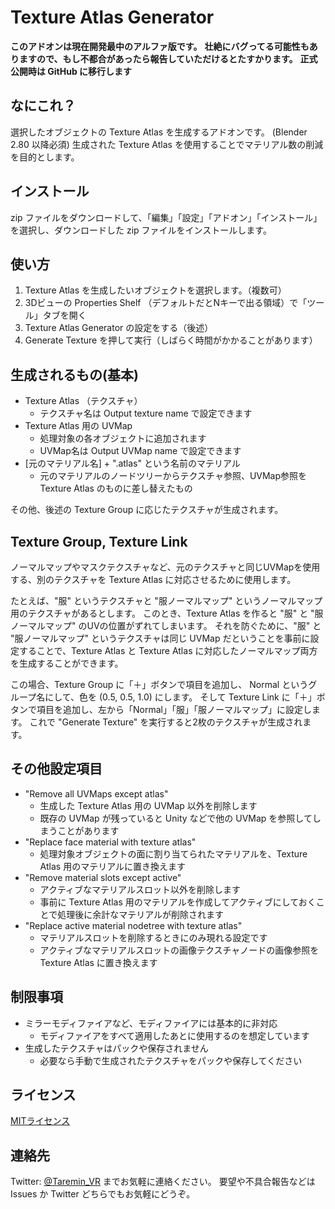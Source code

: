 # Texture Atlas Generator

**このアドオンは現在開発最中のアルファ版です。**
**壮絶にバグってる可能性もありますので、もし不都合があったら報告していただけるとたすかります。**
**正式公開時は GitHub に移行します**

## なにこれ？

選択したオブジェクトの Texture Atlas を生成するアドオンです。 (Blender 2.80 以降必須)
生成された Texture Atlas を使用することでマテリアル数の削減を目的とします。

## インストール

zip ファイルをダウンロードして、「編集」「設定」「アドオン」「インストール」を選択し、ダウンロードした zip ファイルをインストールします。

## 使い方

1. Texture Atlas を生成したいオブジェクトを選択します。（複数可）
2. 3Dビューの Properties Shelf （デフォルトだとNキーで出る領域）で「ツール」タブを開く
3. Texture Atlas Generator の設定をする（後述）
4. Generate Texture を押して実行（しばらく時間がかかることがあります）

## 生成されるもの(基本)

- Texture Atlas （テクスチャ）
  - テクスチャ名は Output texture name で設定できます
- Texture Atlas 用の UVMap
  - 処理対象の各オブジェクトに追加されます
  - UVMap名は Output UVMap name で設定できます
- [元のマテリアル名] + ".atlas" という名前のマテリアル
  - 元のマテリアルのノードツリーからテクスチャ参照、UVMap参照を Texture Atlas のものに差し替えたもの

その他、後述の Texture Group に応じたテクスチャが生成されます。

## Texture Group, Texture Link

ノーマルマップやマスクテクスチャなど、元のテクスチャと同じUVMapを使用する、別のテクスチャを Texture Atlas に対応させるために使用します。

たとえば、"服" というテクスチャと "服ノーマルマップ" というノーマルマップ用のテクスチャがあるとします。
このとき、Texture Atlas を作ると "服" と "服ノーマルマップ" のUVの位置がずれてしまいます。
それを防ぐために、"服" と "服ノーマルマップ" というテクスチャは同じ UVMap だということを事前に設定することで、Texture Atlas と Texture Atlas に対応したノーマルマップ両方を生成することができます。

この場合、Texture Group に「＋」ボタンで項目を追加し、 Normal というグループ名にして、色を (0.5, 0.5, 1.0) にします。
そして Texture Link に「＋」ボタンで項目を追加し、左から「Normal」「服」「服ノーマルマップ」に設定します。
これで "Generate Texture" を実行すると2枚のテクスチャが生成されます。

## その他設定項目

- "Remove all UVMaps except atlas"
  - 生成した Texture Atlas 用の UVMap 以外を削除します
  - 既存の UVMap が残っていると Unity などで他の UVMap を参照してしまうことがあります
- "Replace face material with texture atlas"
  - 処理対象オブジェクトの面に割り当てられたマテリアルを、Texture Atlas 用のマテリアルに置き換えます
- "Remove material slots except active"
  - アクティブなマテリアルスロット以外を削除します
  - 事前に Texture Atlas 用のマテリアルを作成してアクティブにしておくことで処理後に余計なマテリアルが削除されます
- "Replace active material nodetree with texture atlas"
  - マテリアルスロットを削除するときにのみ現れる設定です
  - アクティブなマテリアルスロットの画像テクスチャノードの画像参照を Texture Atlas に置き換えます

## 制限事項

- ミラーモディファイアなど、モディファイアには基本的に非対応
  - モディファイアをすべて適用したあとに使用するのを想定しています
- 生成したテクスチャはパックや保存されません
  - 必要なら手動で生成されたテクスチャをパックや保存してください

## ライセンス

[MITライセンス](./LICENSE)

## 連絡先

Twitter: [@Taremin_VR](https://twitter.com/Taremin_VR) までお気軽に連絡ください。
要望や不具合報告などは Issues か Twitter どちらでもお気軽にどうぞ。